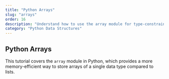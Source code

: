 ```yaml
---
title: "Python Arrays"
slug: "arrays"
order: 16
description: "Understand how to use the array module for type-constrained, efficient arrays."
category: "Python Data Structures"
---
```


## Python Arrays

This tutorial covers the `array` module in Python, which provides a more memory-efficient way to store arrays of a single data type compared to lists.
